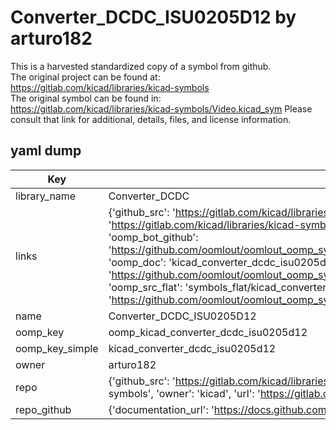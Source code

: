 # Converter_DCDC_ISU0205D12 by arturo182  
This is a harvested standardized copy of a symbol from github.  
The original project can be found at:  
https://gitlab.com/kicad/libraries/kicad-symbols  
The original symbol can be found in:
https://gitlab.com/kicad/libraries/kicad-symbols/Video.kicad_sym
Please consult that link for additional, details, files, and license information.  
## yaml dump  
| Key | Value |  
| --- | --- |  
| library_name | Converter_DCDC |  
| links | {'github_src': 'https://gitlab.com/kicad/libraries/kicad-symbols/Video.kicad_sym', 'github_src_repo': 'https://gitlab.com/kicad/libraries/kicad-symbols', 'oomp_bot': 'kicad_converter_dcdc_isu0205d12/working', 'oomp_bot_github': 'https://github.com/oomlout/oomlout_oomp_symbol_bot/tree/main/kicad_converter_dcdc_isu0205d12/working', 'oomp_doc': 'kicad_converter_dcdc_isu0205d12/working', 'oomp_doc_github': 'https://github.com/oomlout/oomlout_oomp_symbol_doc/tree/main/kicad_converter_dcdc_isu0205d12/working', 'oomp_src_flat': 'symbols_flat/kicad_converter_dcdc_isu0205d12/working', 'oomp_src_flat_github': 'https://github.com/oomlout/oomlout_oomp_symbol_src/tree/main/kicad_converter_dcdc_isu0205d12/working'} |  
| name | Converter_DCDC_ISU0205D12 |  
| oomp_key | oomp_kicad_converter_dcdc_isu0205d12 |  
| oomp_key_simple | kicad_converter_dcdc_isu0205d12 |  
| owner | arturo182 |  
| repo | {'github_src': 'https://gitlab.com/kicad/libraries/kicad-symbols/Video.kicad_sym', 'name': 'libraries/kicad-symbols', 'owner': 'kicad', 'url': 'https://gitlab.com/kicad/libraries/kicad-symbols'} |  
| repo_github | {'documentation_url': 'https://docs.github.com/rest/repos/repos#get-a-repository', 'message': 'Not Found'} |  

